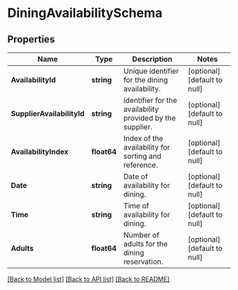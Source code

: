 # DiningAvailabilitySchema

## Properties
Name | Type | Description | Notes
------------ | ------------- | ------------- | -------------
**AvailabilityId** | **string** | Unique identifier for the dining availability. | [optional] [default to null]
**SupplierAvailabilityId** | **string** | Identifier for the availability provided by the supplier. | [optional] [default to null]
**AvailabilityIndex** | **float64** | Index of the availability for sorting and reference. | [optional] [default to null]
**Date** | **string** | Date of availability for dining. | [optional] [default to null]
**Time** | **string** | Time of availability for dining. | [optional] [default to null]
**Adults** | **float64** | Number of adults for the dining reservation. | [optional] [default to null]

[[Back to Model list]](../README.md#documentation-for-models) [[Back to API list]](../README.md#documentation-for-api-endpoints) [[Back to README]](../README.md)

